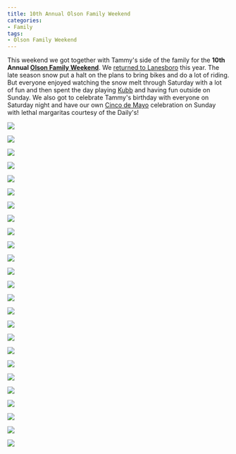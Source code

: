 ```yaml
---
title: 10th Annual Olson Family Weekend
categories:
- Family
tags:
- Olson Family Weekend
---
```


This weekend we got together with Tammy's side of the family for the **10th Annual [Olson Family Weekend](http://wiki.thingelstad.com/wiki/Olson_Family_Weekend)**. We [returned to Lanesboro](http://wiki.thingelstad.com/wiki/Olson_Family_Weekend/Lanesboro_2) this year. The late season snow put a halt on the plans to bring bikes and do a lot of riding. But everyone enjoyed watching the snow melt through Saturday with a lot of fun and then spent the day playing [Kubb](http://start.planetkubb.com) and having fun outside on Sunday. We also got to celebrate Tammy's birthday with everyone on Saturday night and have our own [Cinco de Mayo](http://en.wikipedia.org/wiki/Cinco_de_Mayo) celebration on Sunday with lethal margaritas courtesy of the Daily's!



  
   ![](/assets/posts/2013/20130504-092058-15499.jpg)
  

  
   ![](/assets/posts/2013/20130504-092138-15508.jpg)
  

  
   ![](/assets/posts/2013/20130504-092243-15512.jpg)
  

  
   ![](/assets/posts/2013/20130504-100630-15529.jpg)
  

  
   ![](/assets/posts/2013/20130504-100706-15534.jpg)
  

  
   ![](/assets/posts/2013/20130504-100956-15543.jpg)
  

  
   ![](/assets/posts/2013/20130504-101153-15549.jpg)
  

  
   ![](/assets/posts/2013/20130504-101304-15553.jpg)
  

  
   ![](/assets/posts/2013/20130504-165649-15569.jpg)
  

  
   ![](/assets/posts/2013/20130504-165845-15582.jpg)
  

  
   ![](/assets/posts/2013/20130504-174026-15592.jpg)
  

  
   ![](/assets/posts/2013/20130504-185535-15607.jpg)
  

  
   ![](/assets/posts/2013/20130505-154939-15635.jpg)
  

  
   ![](/assets/posts/2013/20130505-155134-15641.jpg)
  

  
   ![](/assets/posts/2013/20130505-155500-15645.jpg)
  

  
   ![](/assets/posts/2013/20130505-155618-15655.jpg)
  

  
   ![](/assets/posts/2013/20130505-160134-15668.jpg)
  

  
   ![](/assets/posts/2013/20130505-160536-15677.jpg)
  

  
   ![](/assets/posts/2013/20130505-173521-15684.jpg)
  

  
   ![](/assets/posts/2013/20130505-173546-15696.jpg)
  

  
   ![](/assets/posts/2013/20130505-173829-15706.jpg)
  

  
   ![](/assets/posts/2013/20130505-173935-15713.jpg)
  

  
   ![](/assets/posts/2013/20130505-174017-15729.jpg)
  

  
   ![](/assets/posts/2013/20130505-174036-15737.jpg)
  

  
   ![](/assets/posts/2013/20130505-174045-15741.jpg)
  


